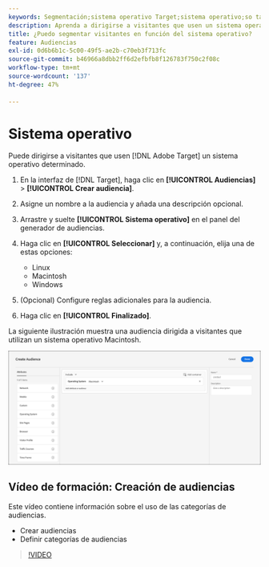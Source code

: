 ```yaml
---
keywords: Segmentación;sistema operativo Target;sistema operativo;so target;target en linux;linux;target en windows;windows;target en macintosh;macintosh;mac;target en mac;win;target en win
description: Aprenda a dirigirse a visitantes que usen un sistema operativo determinado (Linux, Macintosh o Windows).
title: ¿Puedo segmentar visitantes en función del sistema operativo?
feature: Audiencias
exl-id: 0d6b6b1c-5c00-49f5-ae2b-c70eb3f713fc
source-git-commit: b46966a8dbb2ff6d2efbfb8f126783f750c2f08c
workflow-type: tm+mt
source-wordcount: '137'
ht-degree: 47%

---
```


# Sistema operativo

Puede dirigirse a visitantes que usen [!DNL Adobe Target] un sistema operativo determinado.

1. En la interfaz de [!DNL Target], haga clic en **[!UICONTROL Audiencias]** > **[!UICONTROL Crear audiencia]**.
1. Asigne un nombre a la audiencia y añada una descripción opcional.
1. Arrastre y suelte **[!UICONTROL Sistema operativo]** en el panel del generador de audiencias.
1. Haga clic en **[!UICONTROL Seleccionar]** y, a continuación, elija una de estas opciones:

   * Linux
   * Macintosh
   * Windows

1. (Opcional) Configure reglas adicionales para la audiencia.
1. Haga clic en **[!UICONTROL Finalizado]**.

La siguiente ilustración muestra una audiencia dirigida a visitantes que utilizan un sistema operativo Macintosh.

![](assets/target_os.png)

## Vídeo de formación: Creación de audiencias

Este vídeo contiene información sobre el uso de las categorías de audiencias.

* Crear audiencias
* Definir categorías de audiencias

>[!VIDEO](https://video.tv.adobe.com/v/17392)
